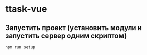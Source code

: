 # ttask-vue

## Запустить проект (установить модули и запустить сервер одним скриптом)
```
npm run setup
```
